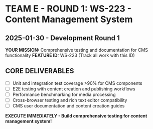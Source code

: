 # TEAM E - ROUND 1: WS-223 - Content Management System
## 2025-01-30 - Development Round 1

**YOUR MISSION:** Comprehensive testing and documentation for CMS functionality
**FEATURE ID:** WS-223 (Track all work with this ID)

## CORE DELIVERABLES
- [ ] Unit and integration test coverage >90% for CMS components
- [ ] E2E testing with content creation and publishing workflows
- [ ] Performance benchmarking for media processing
- [ ] Cross-browser testing and rich text editor compatibility
- [ ] CMS user documentation and content creation guides

**EXECUTE IMMEDIATELY - Build comprehensive testing for content management system!**